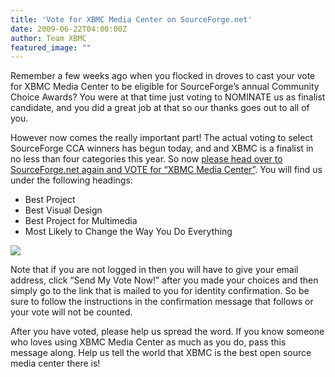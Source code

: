 ```yaml
---
title: 'Vote for XBMC Media Center on SourceForge.net'
date: 2009-06-22T04:00:00Z
author: Team XBMC
featured_image: ""
---
```

Remember a few weeks ago when you flocked in droves to cast your vote for XBMC Media Center to be eligible for SourceForge’s annual Community Choice Awards? You were at that time just voting to NOMINATE us as finalist candidate, and you did a great job at that so our thanks goes out to all of you.

 However now comes the really important part! The actual voting to select SourceForge CCA winners has begun today, and and XBMC is a finalist in no less than four categories this year. So now [please head over to SourceForge.net again and VOTE for “XBMC Media Center”](https://sourceforge.net/community/cca09/vote/?f=459). You will find us under the following headings:

 
 * Best Project
 * Best Visual Design
 * Best Project for Multimedia
 * Most Likely to Change the Way You Do Everything
 
 [![](https://kodi.tv/files/cca_bg211.png)](https://sourceforge.net/community/cca09/vote/?f=459)

 Note that if you are not logged in then you will have to give your email address, click “Send My Vote Now!” after you made your choices and then simply go to the link that is mailed to you for identity confirmation. So be sure to follow the instructions in the confirmation message that follows or your vote will not be counted.

 After you have voted, please help us spread the word. If you know someone who loves using XBMC Media Center as much as you do, pass this message along. Help us tell the world that XBMC is the best open source media center there is!

 